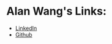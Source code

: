 # Alan Wang's Links: 
- [LinkedIn](https://www.linkedin.com/in/alan-wang-9b10941a8/)
- [Github](https://github.com/alanlwang1)
